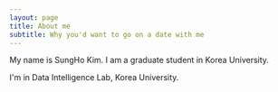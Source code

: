 ```yaml
---
layout: page
title: About me
subtitle: Why you'd want to go on a date with me
---
```


My name is SungHo Kim. I am a graduate student in Korea University.

I'm in Data Intelligence Lab, Korea University.

